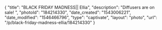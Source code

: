 {
    "title": "BLACK FRIDAY MADNESS|| Ellia",
    "description": "Diffusers are on sale! ",
    "photoId": "184214330",
    "date_created": "1543006221",
    "date_modified": "1546466796",
    "type": "captivate",
    "layout": "photo",
    "url": "\/p\/black-friday-madness-ellia\/184214330"
}